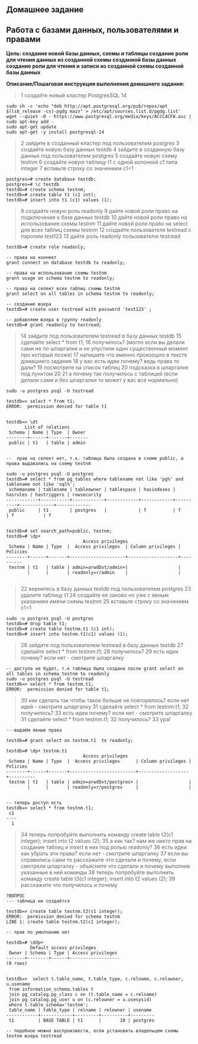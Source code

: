 ## Домашнее задание
## Работа с базами данных, пользователями и правами

**Цель:
создание новой базы данных, схемы и таблицы
создание роли для чтения данных из созданной схемы созданной базы данных
создание роли для чтения и записи из созданной схемы созданной базы данных** 

**Описание/Пошаговая инструкция выполнения домашнего задания:**

> 1 создайте новый кластер PostgresSQL 14
```
sudo sh -c 'echo "deb http://apt.postgresql.org/pub/repos/apt $(lsb_release -cs)-pgdg main" > /etc/apt/sources.list.d/pgdg.list'
wget --quiet -O - https://www.postgresql.org/media/keys/ACCC4CF8.asc | sudo apt-key add -
sudo apt-get update
sudo apt-get -y install postgresql-14
```

> 2 зайдите в созданный кластер под пользователем postgres
> 3 создайте новую базу данных testdb
> 4 зайдите в созданную базу данных под пользователем postgres
> 5 создайте новую схему testnm
> 6 создайте новую таблицу t1 с одной колонкой c1 типа integer
> 7 вставьте строку со значением c1=1

```
postgres=# create database testdb;
postgres=# \c testdb
testdb=# create schema testnm;
testdb=# create table t1 (c1 int);
testdb=# insert into t1 (c1) values (1);
```

> 8 создайте новую роль readonly
> 9 дайте новой роли право на подключение к базе данных testdb
> 10 дайте новой роли право на использование схемы testnm
> 11 дайте новой роли право на select для всех таблиц схемы testnm
> 12 создайте пользователя testread с паролем test123
> 13 дайте роль readonly пользователю testread

```
testdb=# create role readonly;

-- права на коннект
grant connect on database testdb to readonly;

-- права на использование схемы testnm
grant usage on schema testnm to readonly;

-- права на селект всех таблиц схемы testnm
grant select on all tables in schema testnm to readonly;

-- создание юзера
testdb=# create user testread with password 'test123' ;

-- добавляем юзера в группу readonly
testdb=# grant readonly to testread;
```

> 14 зайдите под пользователем testread в базу данных testdb
> 15 сделайте select * from t1;
> 16 получилось? (могло если вы делали сами не по шпаргалке и не упустили один существенный момент про который позже)
> 17 напишите что именно произошло в тексте домашнего задания
> 18 у вас есть идеи почему? ведь права то дали?
> 19 посмотрите на список таблиц
> 20 подсказка в шпаргалке под пунктом 20
> 21 а почему так получилось с таблицей (если делали сами и без шпаргалки то может у вас все нормально)
```
sudo -u postgres psql -U testread

testdb=> select * from t1;
ERROR:  permission denied for table t1


testdb=> \dt
       List of relations
 Schema | Name | Type  | Owner
--------+------+-------+-------
 public | t1   | table | admin


--  прав на селект нет, т.к. таблица была создана в схеме public, а права выдавались на схему testnm

sudo -u postgres psql -U postgres
testdb=# select * from pg_tables where tablename not like 'pg%' and tablename not like 'sql%';
 schemaname | tablename | tableowner | tablespace | hasindexes | hasrules | hastriggers | rowsecurity
------------+-----------+------------+------------+------------+----------+-------------+-------------
 public     | t1        | postgres   |            | f          | f        | f           | f


testdb=# set search_path=public, testnm;
testdb=# \dp+
                             Access privileges
 Schema | Name | Type  |  Access privileges  | Column privileges | Policies 
--------+------+-------+---------------------+-------------------+----------
 testnm | t1   | table | admin=arwdDxt/admin+|                   | 
        |      |       | readonly=r/admin    |                   | 


```



> 22 вернитесь в базу данных testdb под пользователем postgres
> 23 удалите таблицу t1
> 24 создайте ее заново но уже с явным указанием имени схемы testnm
> 25 вставьте строку со значением c1=1
```
sudo -u postgres psql -U postgres
testdb=# drop table t1;
testdb=# create table testnm.t1 (c1 int);
testdb=# insert into testnm.t1(c1) values (1);
```

> 26 зайдите под пользователем testread в базу данных testdb
> 27 сделайте select * from testnm.t1;
> 28 получилось?
> 29 есть идеи почему? если нет - смотрите шпаргалку

```
-- доступа не будет, т.к таблица была создана после grant select on all tables in schema testnm to readonly
sudo -u postgres psql -U testread
testdb=> select * from testnm.t1;
ERROR:  permission denied for table t1;
```

> 30 как сделать так чтобы такое больше не повторялось? если нет идей - смотрите шпаргалку
> 31 сделайте select * from testnm.t1;
> 32 получилось?
> 33 есть идеи почему? если нет - смотрите шпаргалку
> 31 сделайте select * from testnm.t1;
> 32 получилось?
> 33 ура!

```
---выдаём явные права

testdb=# grant select on testnm.t1  to readonly;

testdb=# \dp+ testnm.t1
                             Access privileges
 Schema | Name | Type  |  Access privileges      | Column privileges | Policies
--------+------+-------+-------------------------+-------------------+----------
 testnm | t1   | table | admin=arwdDxt/postgres+ |                   |
        |      |       | readonly=r/postgres     |                   |


-- теперь доступ есть
testdb=> select * from testnm.t1;
 c1
----
  1

```

> 34 теперь попробуйте выполнить команду create table t2(c1 integer); insert into t2 values (2);
> 35 а как так? нам же никто прав на создание таблиц и insert в них под ролью readonly?
> 36 есть идеи как убрать эти права? если нет - смотрите шпаргалку
> 37 если вы справились сами то расскажите что сделали и почему, если смотрели шпаргалку - объясните что сделали и почему выполнив указанные в ней команды
> 38 теперь попробуйте выполнить команду create table t3(c1 integer); insert into t2 values (2);
> 39 расскажите что получилось и почему

```
?ВОПРОС
--- таблица не создаётся

testdb=> create table testnm.t2(c1 integer); 
ERROR:  permission denied for schema testnm
LINE 1: create table testnm.t2(c1 integer);

-- прав по умолчанию нет

testdb=# \ddp+ 
         Default access privileges
 Owner | Schema | Type | Access privileges 
-------+--------+------+-------------------
(0 rows)


testdb=>  select t.table_name, t.table_type, c.relname, c.relowner, u.usename
 from information_schema.tables t
 join pg_catalog.pg_class c on (t.table_name = c.relname)
 join pg_catalog.pg_user u on (c.relowner = u.usesysid)
 where t.table_schema='testnm';
 table_name | table_type | relname | relowner | usename 
------------+------------+---------+----------+---------
 t1         | BASE TABLE | t1      |       10 | postgres

-- подобное можно воспроизвести, если установить владельцем схемы testnm юзера testread

```

